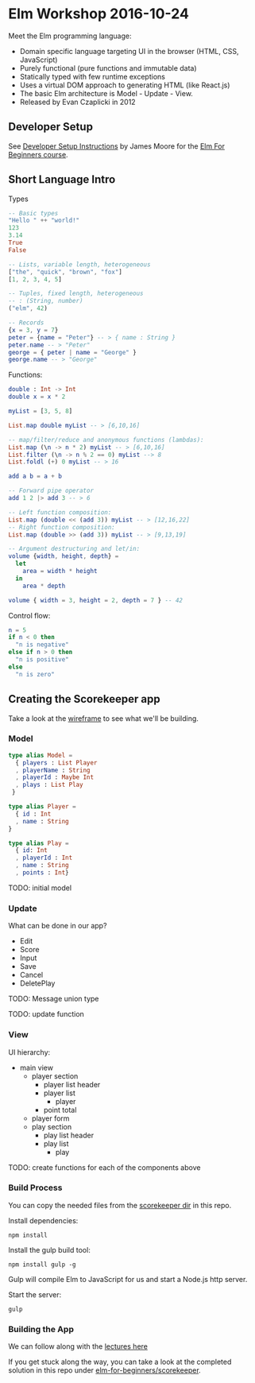 # Elm Workshop 2016-10-24

Meet the Elm programming language:

* Domain specific language targeting UI in the browser (HTML, CSS, JavaScript)
* Purely functional (pure functions and immutable data)
* Statically typed with few runtime exceptions
* Uses a virtual DOM approach to generating HTML (like React.js)
* The basic Elm architecture is Model - Update - View.
* Released by Evan Czaplicki in 2012

## Developer Setup

See [Developer Setup Instructions](https://github.com/knowthen/elm/blob/master/DEVSETUP.md) by James Moore
for the [Elm For Beginners course](http://courses.knowthen.com/p/elm-for-beginners).

## Short Language Intro

Types

```elm
-- Basic types
"Hello " ++ "world!"
123
3.14
True
False

-- Lists, variable length, heterogeneous
["the", "quick", "brown", "fox"]
[1, 2, 3, 4, 5]

-- Tuples, fixed length, heterogeneous
-- : (String, number)
("elm", 42)

-- Records
{x = 3, y = 7}
peter = {name = "Peter"} -- > { name : String }
peter.name -- > "Peter"
george = { peter | name = "George" }
george.name -- > "George"
```

Functions:

```elm
double : Int -> Int
double x = x * 2

myList = [3, 5, 8]

List.map double myList -- > [6,10,16]

-- map/filter/reduce and anonymous functions (lambdas):
List.map (\n -> n * 2) myList -- > [6,10,16]
List.filter (\n -> n % 2 == 0) myList --> 8
List.foldl (+) 0 myList -- > 16

add a b = a + b

-- Forward pipe operator
add 1 2 |> add 3 -- > 6

-- Left function composition:
List.map (double << (add 3)) myList -- > [12,16,22]
-- Right function composition:
List.map (double >> (add 3)) myList -- > [9,13,19]

-- Argument destructuring and let/in:
volume {width, height, depth} =
  let
    area = width * height
  in
    area * depth

volume { width = 3, height = 2, depth = 7 } -- 42
```

Control flow:

```elm
n = 5
if n < 0 then
  "n is negative"
else if n > 0 then
  "n is positive"
else
  "n is zero"
```

## Creating the Scorekeeper app

Take a look at the [wireframe](scorekeeper-wireframe.png) to see what we'll be building.

### Model


```elm
type alias Model =
  { players : List Player
  , playerName : String
  , playerId : Maybe Int
  , plays : List Play
 }

type alias Player =
  { id : Int
  , name : String
}

type alias Play =
  { id: Int
  , playerId : Int
  , name : String
  , points : Int}
```

TODO: initial model

### Update

What can be done in our app?

* Edit
* Score
* Input
* Save
* Cancel
* DeletePlay

TODO: Message union type

TODO: update function

### View

UI hierarchy:

* main view
  * player section
    * player list header
    * player list
      * player
    * point total
  * player form
  * play section
    * play list header
    * play list
      * play

TODO: create functions for each of the components above

### Build Process

You can copy the needed files from the [scorekeeper dir](https://github.com/peter/learning-elm/tree/master/workshop-2016-10-24/scorekeeper) in this repo.

Install dependencies:

```
npm install
```

Install the gulp build tool:

```
npm install gulp -g
```

Gulp will compile Elm to JavaScript for us and start a Node.js http server.

Start the server:

```
gulp
```

### Building the App

We can follow along with the [lectures here](http://courses.knowthen.com/courses/elm-for-beginners/lectures/1254149)

If you get stuck along the way, you can take a look at the completed solution in this repo under [elm-for-beginners/scorekeeper](https://github.com/peter/learning-elm/tree/master/elm-for-beginners/scorekeeper).
